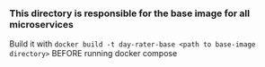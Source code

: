 ### This directory is responsible for the base image for all microservices

Build it with `docker build -t day-rater-base <path to base-image directory>` BEFORE running docker compose